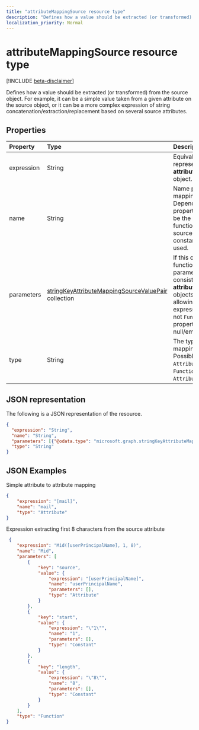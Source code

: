 ```yaml
---
title: "attributeMappingSource resource type"
description: "Defines how a value should be extracted (or transformed) from the source object. For example, it can be a simple value taken from a given attribute on the source object, or it can be a more complex expression of string concatenation/extraction/replacement based on several source attributes. "
localization_priority: Normal
---
```


# attributeMappingSource resource type

[!INCLUDE [beta-disclaimer](../../includes/beta-disclaimer.md)]

Defines how a value should be extracted (or transformed) from the source object. For example, it can be a simple value taken from a given attribute on the source object, or it can be a more complex expression of string concatenation/extraction/replacement based on several source attributes. 

## Properties

| Property              | Type                      | Description               |
|:----------------------|:--------------------------|:--------------------------|
|expression             |String                     |Equivalent expression representation of this **attributeMappingSource** object.|
|name                   |String                     |Name parameter of the mapping source. Depending on the **type** property value, this can be the name of the function, the name of the source attribute, or a constant value to be used. |
|parameters             |[stringKeyAttributeMappingSourceValuePair](synchronization-stringkeyattributemappingsourcevaluepair.md) collection | If this object represents a function, lists function parameters. Parameters consist of **attributeMappingSource** objects themselves, allowing for complex expressions. If **type** is not `Function`, this property will be null/empty array. |
|type                   | String                    |The type of this attribute mapping source. Possible values are: `Attribute`, `Constant`, `Function`. Default is `Attribute`.| 

## JSON representation

The following is a JSON representation of the resource.

<!-- {
  "blockType": "resource",
  "optionalProperties": [

  ],
  "@odata.type": "microsoft.graph.attributeMappingSource"
}-->

```json
{
  "expression": "String",
  "name": "String",
  "parameters": [{"@odata.type": "microsoft.graph.stringKeyAttributeMappingSourceValuePair"}],
  "type": "String"
}
```

## JSON Examples

Simple attribute to attribute mapping

<!-- {
  "blockType": "resource",
  "optionalProperties": [

  ],
  "@odata.type": "microsoft.graph.attributeMappingSource"
}-->

```json
{
    "expression": "[mail]",
    "name": "mail",
    "type": "Attribute"
}
```

Expression extracting first 8 characters from the source attribute

<!-- {
  "blockType": "resource",
  "optionalProperties": [

  ],
  "@odata.type": "microsoft.graph.attributeMappingSource"
}-->

```json
 {
    "expression": "Mid([userPrincipalName], 1, 8)",
    "name": "Mid",
    "parameters": [
        {
            "key": "source",
            "value": {
                "expression": "[userPrincipalName]",
                "name": "userPrincipalName",
                "parameters": [],
                "type": "Attribute"
            }
        },
        {
            "key": "start",
            "value": {
                "expression": "\"1\"",
                "name": "1",
                "parameters": [],
                "type": "Constant"
            }
        },
        {
            "key": "length",
            "value": {
                "expression": "\"8\"",
                "name": "8",
                "parameters": [],
                "type": "Constant"
            }
        }
    ],
    "type": "Function"
}
```

<!-- uuid: 8fcb5dbc-d5aa-4681-8e31-b001d5168d79
2015-10-25 14:57:30 UTC -->
<!--
{
  "type": "#page.annotation",
  "description": "attributeMappingSource resource",
  "keywords": "",
  "section": "documentation",
  "tocPath": "",
  "suppressions": [
    "Error: /api-reference/beta/resources/synchronization-attributemappingsource.md:\r\n      Exception processing links.\r\n    System.ArgumentException: Link Definition was null. Link text: !INCLUDE [beta-disclaimer](../../includes/beta-disclaimer.md)\r\n      at ApiDoctor.Validation.DocFile.get_LinkDestinations()\r\n      at ApiDoctor.Validation.DocSet.ValidateLinks(Boolean includeWarnings, String[] relativePathForFiles, IssueLogger issues, Boolean requireFilenameCaseMatch, Boolean printOrphanedFiles)"
  ]
}
-->

